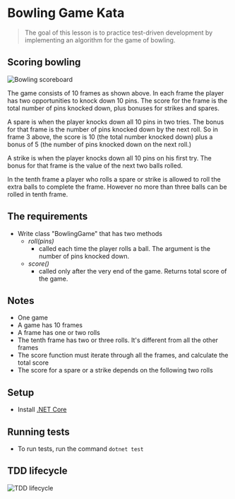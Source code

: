 [bowling-score]: http://www.wpclipart.com/recreation/sports/bowling/bowling_scoresheet_example.png "bowling score card"
[tdd-lifecycle]: https://github.com/BillSchofield/TDDIntro/raw/master/src/common/images/TDDCycle.png "TDD lifecycle"

Bowling Game Kata
=================
> The goal of this lesson is to practice test-driven development by implementing an algorithm for the game of bowling.

## Scoring bowling

![Bowling scoreboard][bowling-score]

The game consists of 10 frames as shown above.  In each frame the player has
two opportunities to knock down 10 pins.  The score for the frame is the total
number of pins knocked down, plus bonuses for strikes and spares.

A spare is when the player knocks down all 10 pins in two tries.  The bonus for
that frame is the number of pins knocked down by the next roll.  So in frame 3
above, the score is 10 (the total number knocked down) plus a bonus of 5 (the
number of pins knocked down on the next roll.)

A strike is when the player knocks down all 10 pins on his first try.  The bonus
for that frame is the value of the next two balls rolled.

In the tenth frame a player who rolls a spare or strike is allowed to roll the extra
balls to complete the frame.  However no more than three balls can be rolled in
tenth frame.


## The requirements

* Write class "BowlingGame" that has two methods
	- *roll(pins)*
		- called each time the player rolls a ball. The argument is the number of pins knocked down.
	- *score()*
		- called only after the very end of the game. Returns total score of the game.


## Notes

* One game
* A game has 10 frames
* A frame has one or two rolls
* The tenth frame has two or three rolls. It's different from all the other frames
* The score function must iterate through all the frames, and calculate the total score
* The score for a spare or a strike depends on the following two rolls


## Setup

* Install [.NET Core](https://dotnet.microsoft.com/download)

## Running tests

* To run tests, run the command `dotnet test`

## TDD lifecycle

![TDD lifecycle][tdd-lifecycle]

